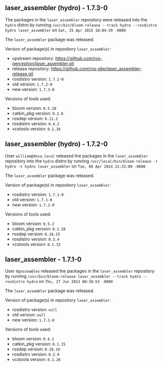 ## laser_assembler (hydro) - 1.7.3-0

The packages in the `laser_assembler` repository were released into the `hydro` distro by running `/usr/bin/bloom-release --track hydro --rosdistro hydro laser_assembler` on `Sat, 25 Apr 2015 18:04:39 -0000`

The `laser_assembler` package was released.

Version of package(s) in repository `laser_assembler`:
- upstream repository: https://github.com/ros-perception/laser_assembler.git
- release repository: https://github.com/ros-gbp/laser_assembler-release.git
- rosdistro version: `1.7.2-0`
- old version: `1.7.2-0`
- new version: `1.7.3-0`

Versions of tools used:
- bloom version: `0.5.20`
- catkin_pkg version: `0.2.8`
- rosdep version: `0.11.2`
- rosdistro version: `0.4.2`
- vcstools version: `0.1.36`


## laser_assembler (hydro) - 1.7.2-0

User `william@dosa.local` released the packages in the `laser_assembler` repository into the `hydro` distro by running `/usr/local/bin/bloom-release -r hydro -t hydro laser_assembler` on `Tue, 08 Apr 2014 22:33:09 -0000`

The `laser_assembler` package was released.

Version of package(s) in repository `laser_assembler`:
- rosdistro version: `1.7.1-0`
- old version: `1.7.1-0`
- new version: `1.7.2-0`

Versions of tools used:
- bloom version: `0.5.2`
- catkin_pkg version: `0.1.28`
- rosdep version: `0.10.25`
- rosdistro version: `0.3.4`
- vcstools version: `0.1.33`


## laser_assembler - 1.7.1-0

User `dgossow@lex` released the packages in the `laser_assembler` repository by running `/usr/bin/bloom-release laser_assembler --track hydro --rosdistro hydro` on `Thu, 27 Jun 2013 00:30:53 -0000`

The `laser_assembler` package was released.

Version of package(s) in repository `laser_assembler`:
- rosdistro version: `null`
- old version: `null`
- new version: `1.7.1-0`

Versions of tools used:
- bloom version: `0.4.1`
- catkin_pkg version: `0.1.15`
- rosdep version: `0.10.19`
- rosdistro version: `0.2.9`
- vcstools version: `0.1.26`


